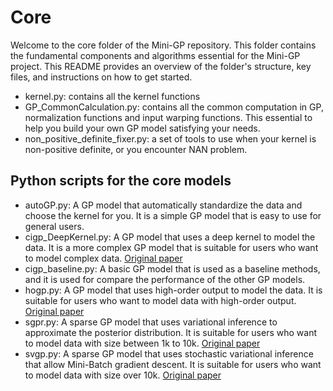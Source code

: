 # Core
Welcome to the core folder of the Mini-GP repository. This folder contains the fundamental components and algorithms essential for the Mini-GP project. This README provides an overview of the folder's structure, key files, and instructions on how to get started.
  - kernel.py: contains all the kernel functions
  - GP_CommonCalculation.py: contains all the common computation in GP, normalization functions and input warping functions. This essential to help you build your own GP model satisfying your needs. 
  - non_positive_definite_fixer.py: a set of tools to use when your kernel is non-positive definite, or you encounter NAN problem.
## Python scripts for the core models
- autoGP.py: A GP model that automatically standardize the data and choose the kernel for you. It is a simple GP model that is easy to use for general users.
- cigp_DeepKernel.py: A GP model that uses a deep kernel to model the data. It is a more complex GP model that is suitable for users who want to model complex data. [Original paper](https://arxiv.org/abs/1511.02222)
- cigp_baseline.py: A basic GP model that is used as a baseline methods, and it is used for compare the performance of the other GP models.
- hogp.py: A GP model that uses high-order output to model the data. It is suitable for users who want to model data with high-order output. [Original paper](https://proceedings.mlr.press/v89/zhe19a.html)
- sgpr.py: A sparse GP model that uses variational inference to approximate the posterior distribution. It is suitable for users who want to model data with size between 1k to 10k. [Original paper](https://proceedings.mlr.press/v5/titsias09a/titsias09a.pdf)
- svgp.py: A sparse GP model that uses stochastic variational inference that allow Mini-Batch gradient descent. It is suitable for users who want to model data with size over 10k. [Original paper](https://arxiv.org/abs/1411.2005)